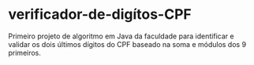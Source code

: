 # verificador-de-digítos-CPF
Primeiro projeto de algoritmo em Java da faculdade para identificar e validar os dois últimos dígitos do CPF baseado na soma e módulos dos 9 primeiros.
